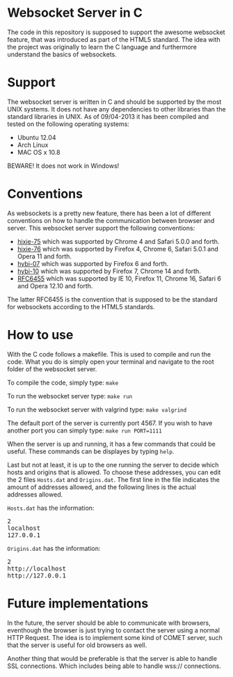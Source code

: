 # Websocket Server in C 

The code in this repository is supposed to support the awesome websocket 
feature, that was introduced as part of the HTML5 standard. The idea with the
project was originally to learn the C language and furthermore understand the
basics of websockets. 

# Support

The websocket server is written in C and should be supported by the most UNIX 
systems. It does not have any dependencies to other libraries than the standard
libraries in UNIX. As of 09/04-2013 it has been compiled and tested on the 
following operating systems:

* Ubuntu 12.04
* Arch Linux
* MAC OS x 10.8

BEWARE! It does not work in Windows!

# Conventions

As websockets is a pretty new feature, there has been a lot of different 
conventions on how to handle the communication between browser and server. This
websocket server support the following conventions:

* [hixie-75](http://tools.ietf.org/html/draft-hixie-thewebsocketprotocol-75) 
which was supported by Chrome 4 and Safari 5.0.0 and forth.
* [hixie-76](http://tools.ietf.org/html/draft-hixie-thewebsocketprotocol-76)
which was supported by Firefox 4, Chrome 6, Safari 5.0.1 and Opera 11 and forth.
* [hybi-07](http://tools.ietf.org/html/draft-ietf-hybi-thewebsocketprotocol-07)
which was supported by Firefox 6 and forth.
* [hybi-10](http://tools.ietf.org/html/draft-ietf-hybi-thewebsocketprotocol-10)
which was supported by Firefox 7, Chrome 14 and forth.
* [RFC6455](http://tools.ietf.org/html/rfc6455)
which was supported by IE 10, Firefox 11, Chrome 16, Safari 6 and Opera 12.10 
and forth.

The latter RFC6455 is the convention that is supposed to be the standard for
websockets according to the HTML5 standards.

# How to use
With the C code follows a makefile. This is used to compile and run the code.
What you do is simply open your terminal and navigate to the root folder of the
websocket server.

To compile the code, simply type:
`make`

To run the websocket server type:
`make run`

To run the websocket server with valgrind type:
`make valgrind`

The default port of the server is currently port 4567. If you wish to have 
another port you can simply type:
`make run PORT=1111`

When the server is up and running, it has a few commands that could be useful.
These commands can be displayes by typing `help`.

Last but not at least, it is up to the one running the server to decide which 
hosts and origins that is allowed. To choose these addresses, you can edit the 
2 files `Hosts.dat` and `Origins.dat`. The first line in the file indicates the
amount of addresses allowed, and the following lines is the actual addresses 
allowed.

`Hosts.dat` has the information:
<pre>
2
localhost
127.0.0.1
</pre>

`Origins.dat` has the information:
<pre>
2
http://localhost
http://127.0.0.1
</pre>

# Future implementations

In the future, the server should be able to communicate with browsers, 
eventhough the browser is just trying to contact the server using a normal 
HTTP Request. The idea is to implement some kind of COMET server, such that 
the server is useful for old browsers as well.

Another thing that would be preferable is that the server is able to handle
SSL connections. Which includes being able to handle wss:// connections.
